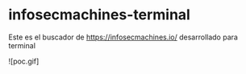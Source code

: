 # infosecmachines-terminal
Este es el buscador de https://infosecmachines.io/ desarrollado para terminal

![poc.gif]
